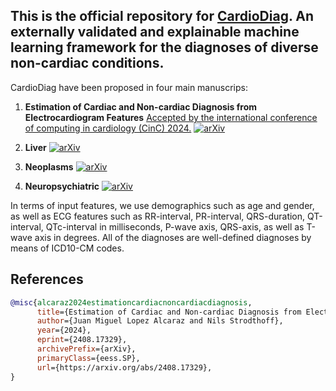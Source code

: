 ## This is the official repository for <ins>CardioDiag</ins>. An externally validated and explainable machine learning framework for the diagnoses of diverse non-cardiac conditions.

CardioDiag have been proposed in four main manuscrips:

1. **Estimation of Cardiac and Non-cardiac Diagnosis from Electrocardiogram Features** <ins>Accepted by the international conference of computing in cardiology (CinC) 2024.</ins> [![arXiv](https://img.shields.io/badge/arXiv-1234.56789-b31b1b.svg)](https://arxiv.org/abs/2408.17329)

2. **Liver** [![arXiv](https://img.shields.io/badge/arXiv-1234.56789-b31b1b.svg)](https://arxiv.org/abs/2411.14886)

3. **Neoplasms** [![arXiv](https://img.shields.io/badge/arXiv-1234.56789-b31b1b.svg)](https://arxiv.org/abs/2411.14886)
   
4. **Neuropsychiatric** [![arXiv](https://img.shields.io/badge/arXiv-1234.56789-b31b1b.svg)](https://arxiv.org/abs/2411.14886)


In terms of input features, we use demographics such as age and gender, as well as ECG features such as RR-interval, PR-interval, QRS-duration, QT-interval, QTc-interval in milliseconds, P-wave axis, QRS-axis, as well as T-wave axis in degrees. All of the diagnoses are well-defined diagnoses by means of ICD10-CM codes. 

## References

```bibtex
@misc{alcaraz2024estimationcardiacnoncardiacdiagnosis,
      title={Estimation of Cardiac and Non-cardiac Diagnosis from Electrocardiogram Features}, 
      author={Juan Miguel Lopez Alcaraz and Nils Strodthoff},
      year={2024},
      eprint={2408.17329},
      archivePrefix={arXiv},
      primaryClass={eess.SP},
      url={https://arxiv.org/abs/2408.17329}, 
}
```





